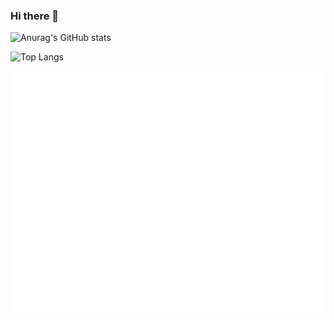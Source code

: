 ### Hi there 👋


![Anurag's GitHub stats](https://github-readme-stats.vercel.app/api?username=Peter-JXL&show_icons=true&theme=github_dark)


![Top Langs](https://github-readme-stats.vercel.app/api/top-langs/?username=Peter-JXL&layout=compact&theme=github_dark)


![Metrics](/github-metrics.svg)
